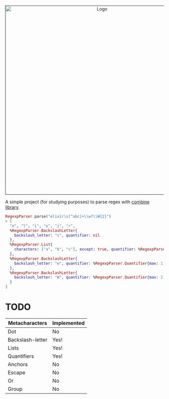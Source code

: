 <p align="center">
  <a href="">
    <img alt="Logo" src="https://i.imgur.com/AEa1Gwf.png" width="600px">
  </a>
</p>

A simple project (for studying purposes) to parse regex with [combine library](https://github.com/bitwalker/combine).

```elixir
RegexpParser.parse("elixir\s[^abc]+\\w?\\W{2}")
> [
  "e", "l", "i", "x", "i", "r",
  %RegexpParser.BackslashLetter{
    backslash_letter: "s", quantifier: nil
  },
  %RegexpParser.List{
    characters: ["a", "b", "c"], except: true, quantifier: %RegexpParser.Quantifier{max: nil, min: 1}
  },
  %RegexpParser.BackslashLetter{
    backslash_letter: "w", quantifier: %RegexpParser.Quantifier{max: 1, min: 0}
  },
  %RegexpParser.BackslashLetter{
    backslash_letter: "W", quantifier: %RegexpParser.Quantifier{max: 2, min: 2}
  }
]
 ```
 
 # TODO
 
| Metacharacters   | Implemented |
| -----------------|-------------|
| Dot              | No          |
| Backslash-letter | Yes!        |
| Lists            | Yes!        |
| Quantifiers      | Yes!        |
| Anchors          | No          |
| Escape           | No          |
| Or               | No          |
| Group            | No          |
